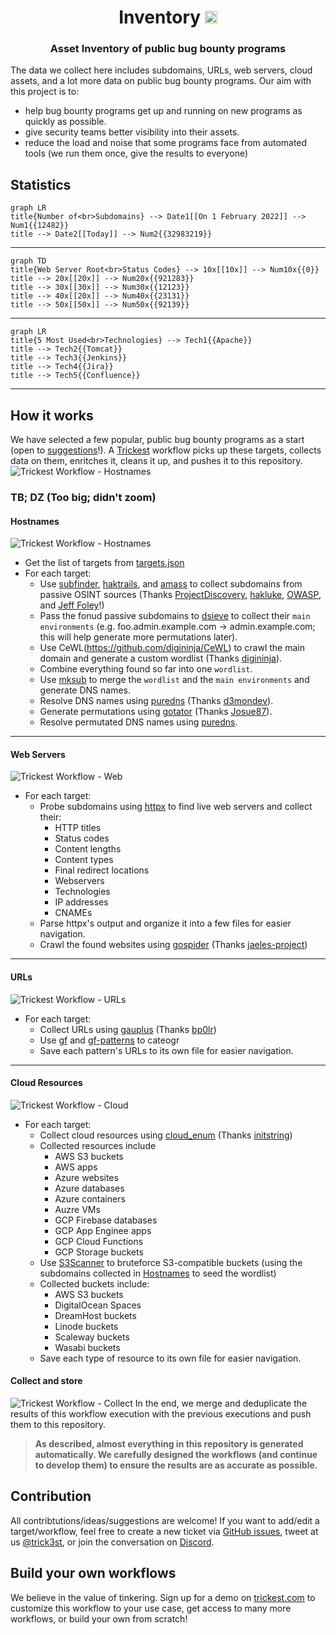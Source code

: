 <h1 align="center">Inventory <a href="https://twitter.com/intent/tweet?text=CVE%20PoC%20-%20Find%20almost%20every%20publicly%20available%20CVE%20Proof-of-Concept%2E%0Ahttps%3A%2F%2Fgithub%2Ecom%2Ftrickest%2Fcve%0A&hashtags=cve,poc,vulnerability,vulnerabilities,exploit,infosec,cybersecurity"><img src="https://img.shields.io/badge/Tweet--lightgrey?logo=twitter&style=social" alt="Tweet" height="20"/></a></h1>
<h3 align="center">Asset Inventory of public bug bounty programs</h3>

The data we collect here includes subdomains, URLs, web servers, cloud assets, and a lot more data on public bug bounty programs. Our aim with this project is to:
- help bug bounty programs get up and running on new programs as quickly as possible.
- give security teams better visibility into their assets.
- reduce the load and noise that some programs face from automated tools (we run them once, give the results to everyone)

## Statistics
```mermaid
graph LR
title{Number of<br>Subdomains} --> Date1[[On 1 February 2022]] --> Num1{{12482}}
title --> Date2[[Today]] --> Num2{{32983219}}
```

---

```mermaid
graph TD
title{Web Server Root<br>Status Codes} --> 10x[[10x]] --> Num10x{{0}}
title --> 20x[[20x]] --> Num20x{{921283}}
title --> 30x[[30x]] --> Num30x{{12123}}
title --> 40x[[20x]] --> Num40x{{23131}}
title --> 50x[[50x]] --> Num50x{{92139}}
```

---

```mermaid
graph LR
title{5 Most Used<br>Technologies} --> Tech1{{Apache}}
title --> Tech2{{Tomcat}}
title --> Tech3{{Jenkins}}
title --> Tech4{{Jira}}
title --> Tech5{{Confluence}}
```

---

## How it works
We have selected a few popular, public bug bounty programs as a start (open to [suggestions](#contribution)!). A [Trickest](https://trickest.com) workflow picks up these targets, collects data on them, enritches it, cleans it up, and pushes it to this repository.
![Trickest Workflow - Hostnames](screenshots/main.png "Trickest Workflow - Main")

### TB; DZ (Too big; didn't zoom)
#### Hostnames
![Trickest Workflow - Hostnames](screenshots/hostnames.png "Trickest Workflow - Hostnames")
- Get the list of targets from [targets.json](targets.json)
- For each target:
    - Use [subfinder](https://github.com/projectdiscovery/subfinder), [haktrails](https://github.com/hakluke/haktrails), and [amass](https://github.com/OWASP/Amass) to collect subdomains from passive OSINT sources (Thanks [ProjectDiscovery](https://github.com/projectdiscovery), [hakluke](https://github.com/hakluke), [OWASP](https://github.com/OWASP), and [Jeff Foley](https://github.com/caffix)!)
    - Pass the fonud passive subdomains to [dsieve](https://github.com/trickest/dsieve) to collect their `main environments` (e.g. foo.admin.example.com -> admin.example.com; this will help generate more permutations later).
    - Use CeWL(https://github.com/digininja/CeWL) to crawl the main domain and generate a custom wordlist (Thanks [digininja](https://github.com/digininja)).
    - Combine everything found so far into one `wordlist`.
    - Use [mksub](https://github.com/trickest/mksub) to merge the `wordlist` and the `main environments` and generate DNS names.
    - Resolve DNS names using [puredns](https://github.com/d3mondev/puredns) (Thanks [d3mondev](https://github.com/d3mondev)).
    - Generate permutations using [gotator](https://github.com/Josue87/gotator) (Thanks [Josue87](https://github.com/Josue87)).
    - Resolve permutated DNS names using [puredns](https://github.com/d3mondev/puredns).

---

#### Web Servers
![Trickest Workflow - Web](screenshots/web.png "Trickest Workflow - Web")
- For each target:
    - Probe subdomains using [httpx](https://github.com/projectdiscovery/httpx) to find live web servers and collect their:
        - HTTP titles
        - Status codes
        - Content lengths
        - Content types
        - Final redirect locations
        - Webservers
        - Technologies
        - IP addresses
        - CNAMEs
    - Parse httpx's output and organize it into a few files for easier navigation.
    - Crawl the found websites using [gospider](https://github.com/jaeles-project/gospider) (Thanks [jaeles-project](https://github.com/jaeles-project/gospider))

---

#### URLs
![Trickest Workflow - URLs](screenshots/urls.png "Trickest Workflow - URLs")
- For each target:
    - Collect URLs using [gauplus](https://github.com/bp0lr/gauplus) (Thanks [bp0lr](https://github.com/bp0lr/gauplus))
    - Use [gf](https://github.com/tomnomnom/gf) and [gf-patterns](https://github.com/1ndianl33t/Gf-Patterns) to cateogr
    - Save each pattern's URLs to its own file for easier navigation.

---

#### Cloud Resources
![Trickest Workflow - Cloud](screenshots/cloud.png "Trickest Workflow - Cloud")
- For each target:
    - Collect cloud resources using [cloud_enum](https://github.com/initstring/cloud_enum) (Thanks [initstring](https://github.com/initstring/cloud_enum))
    - Collected resources include
        - AWS S3 buckets 
        - AWS apps
        - Azure websites
        - Azure databases
        - Azure containers
        - Auzre VMs
        - GCP Firebase databases
        - GCP App Enginee apps
        - GCP Cloud Functions
        - GCP Storage buckets
    - Use [S3Scanner](https://github.com/sa7mon/S3Scanner) to bruteforce S3-compatible buckets (using the subdomains collected in [Hostnames](#hostnames) to seed the wordlist)
    - Collected buckets include:
        - AWS S3 buckets
        - DigitalOcean Spaces
        - DreamHost buckets
        - Linode buckets
        - Scaleway buckets
        - Wasabi buckets
    - Save each type of resource to its own file for easier navigation.

#### Collect and store
![Trickest Workflow - Collect](screenshots/collect.png "Trickest Workflow - Collect")
In the end, we merge and deduplicate the results of this workflow execution with the previous executions and push them to this repository.


> **As described, almost everything in this repository is generated automatically. We carefully designed the workflows (and continue to develop them) to ensure the results are as accurate as possible.**

## Contribution
All contribtutions/ideas/suggestions are welcome! If you want to add/edit a target/workflow, feel free to create a new ticket via [GitHub issues](https://github.com/trickest/cve/issues), tweet at us [@trick3st](https://twitter.com/trick3st), or join the conversation on [Discord](#).

## Build your own workflows
We believe in the value of tinkering. Sign up for a demo on [trickest.com](https://trickest.com) to customize this workflow to your use case, get access to many more workflows, or build your own from scratch!
